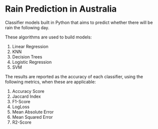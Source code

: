 # Rain Prediction in Australia
Classifier models built in Python that aims to predict whether there will be rain the following day.

These algorithms are used to build models:
1.  Linear Regression
2.  KNN
3.  Decision Trees
4.  Logistic Regression
5.  SVM

The results are reported as the accuracy of each classifier, using the following metrics, when these are applicable:
1. Accuracy Score
2. Jaccard Index
3. F1-Score
4. LogLoss
5. Mean Absolute Error
6. Mean Squared Error
7. R2-Score
